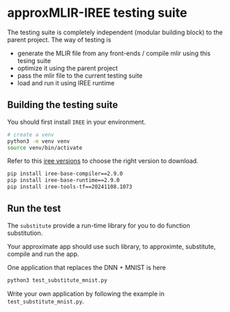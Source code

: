 # approxMLIR-IREE testing suite

The testing suite is completely independent (modular building block) to the parent project. The way of testing is 
* generate the MLIR file from any front-ends / compile mlir using this tesing suite
* optimize it using the parent project
* pass the mlir file to the current testing suite
* load and run it using IREE runtime



## Building the testing suite
You should first install `IREE` in your environment.

```bash
# create a venv
python3 -m venv venv
source venv/bin/activate
```
Refer to this [iree versions](https://iree.dev/developers/general/release-management/) to choose the right version to download.
```bash
pip install iree-base-compiler==2.9.0
pip install iree-base-runtime==2.9.0
pip install iree-tools-tf==20241108.1073
```

## Run the test
The `substitute` provide a run-time library for you to do function substitution.

Your approximate app should use such library, to approximte, substitute, compile and run the app. 

One application that replaces the DNN + MNIST is here
```bash
python3 test_substitute_mnist.py
```

Write your own application by following the example in `test_substitute_mnist.py`.

